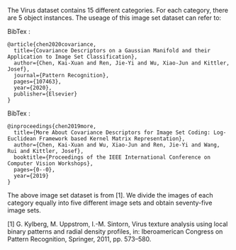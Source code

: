 The Virus dataset contains 15 different categories. For each category, there are 5 object instances. The useage of this image set dataset can refer to:


BibTex : 
```
@article{chen2020covariance,
  title={Covariance Descriptors on a Gaussian Manifold and their Application to Image Set Classification},
  author={Chen, Kai-Xuan and Ren, Jie-Yi and Wu, Xiao-Jun and Kittler, Josef},
  journal={Pattern Recognition},
  pages={107463},
  year={2020},
  publisher={Elsevier}
}
```

BibTex : 
```
@inproceedings{chen2019more,
  title={More About Covariance Descriptors for Image Set Coding: Log-Euclidean Framework based Kernel Matrix Representation},
  author={Chen, Kai-Xuan and Wu, Xiao-Jun and Ren, Jie-Yi and Wang, Rui and Kittler, Josef},
  booktitle={Proceedings of the IEEE International Conference on Computer Vision Workshops},
  pages={0--0},
  year={2019}
}
```


The above image set dataset is from [1].  We divide the images of each category equally into five different image sets and obtain seventy-five image sets.

[1] G. Kylberg, M. Uppstrom, I.-M. Sintorn, Virus texture analysis using local binary patterns and radial density profiles, in: Iberoamerican Congress on Pattern Recognition, Springer, 2011, pp. 573–580.

